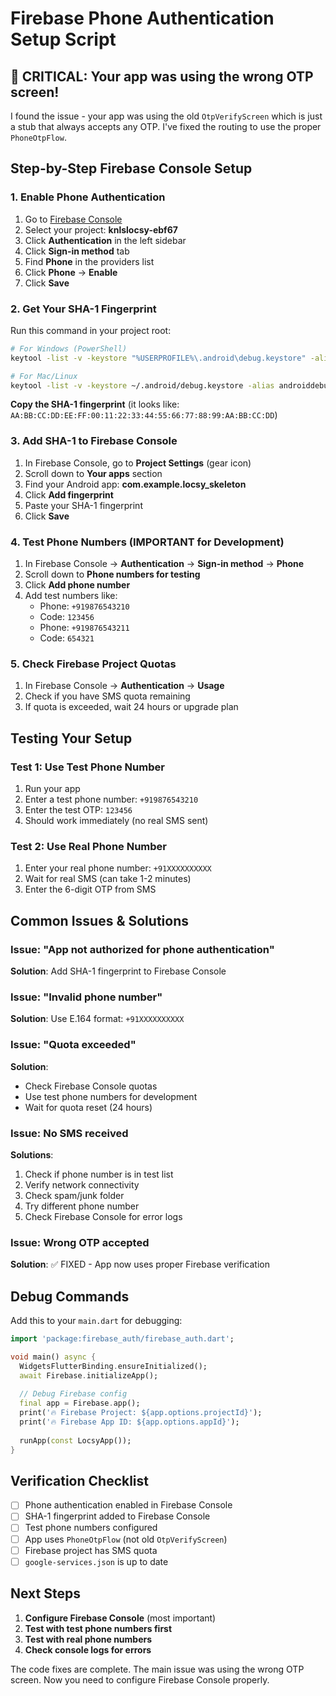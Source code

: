 # Firebase Phone Authentication Setup Script

## 🚨 CRITICAL: Your app was using the wrong OTP screen!

I found the issue - your app was using the old `OtpVerifyScreen` which is just a stub that always accepts any OTP. I've fixed the routing to use the proper `PhoneOtpFlow`.

## Step-by-Step Firebase Console Setup

### 1. Enable Phone Authentication
1. Go to [Firebase Console](https://console.firebase.google.com/)
2. Select your project: **knlslocsy-ebf67**
3. Click **Authentication** in the left sidebar
4. Click **Sign-in method** tab
5. Find **Phone** in the providers list
6. Click **Phone** → **Enable**
7. Click **Save**

### 2. Get Your SHA-1 Fingerprint
Run this command in your project root:

```bash
# For Windows (PowerShell)
keytool -list -v -keystore "%USERPROFILE%\.android\debug.keystore" -alias androiddebugkey -storepass android -keypass android

# For Mac/Linux
keytool -list -v -keystore ~/.android/debug.keystore -alias androiddebugkey -storepass android -keypass android
```

**Copy the SHA-1 fingerprint** (it looks like: `AA:BB:CC:DD:EE:FF:00:11:22:33:44:55:66:77:88:99:AA:BB:CC:DD`)

### 3. Add SHA-1 to Firebase Console
1. In Firebase Console, go to **Project Settings** (gear icon)
2. Scroll down to **Your apps** section
3. Find your Android app: **com.example.locsy_skeleton**
4. Click **Add fingerprint**
5. Paste your SHA-1 fingerprint
6. Click **Save**

### 4. Test Phone Numbers (IMPORTANT for Development)
1. In Firebase Console → **Authentication** → **Sign-in method** → **Phone**
2. Scroll down to **Phone numbers for testing**
3. Click **Add phone number**
4. Add test numbers like:
   - Phone: `+919876543210`
   - Code: `123456`
   - Phone: `+919876543211` 
   - Code: `654321`

### 5. Check Firebase Project Quotas
1. In Firebase Console → **Authentication** → **Usage**
2. Check if you have SMS quota remaining
3. If quota is exceeded, wait 24 hours or upgrade plan

## Testing Your Setup

### Test 1: Use Test Phone Number
1. Run your app
2. Enter a test phone number: `+919876543210`
3. Enter the test OTP: `123456`
4. Should work immediately (no real SMS sent)

### Test 2: Use Real Phone Number
1. Enter your real phone number: `+91XXXXXXXXXX`
2. Wait for real SMS (can take 1-2 minutes)
3. Enter the 6-digit OTP from SMS

## Common Issues & Solutions

### Issue: "App not authorized for phone authentication"
**Solution**: Add SHA-1 fingerprint to Firebase Console

### Issue: "Invalid phone number"
**Solution**: Use E.164 format: `+91XXXXXXXXXX`

### Issue: "Quota exceeded"
**Solution**: 
- Check Firebase Console quotas
- Use test phone numbers for development
- Wait for quota reset (24 hours)

### Issue: No SMS received
**Solutions**:
1. Check if phone number is in test list
2. Verify network connectivity
3. Check spam/junk folder
4. Try different phone number
5. Check Firebase Console for error logs

### Issue: Wrong OTP accepted
**Solution**: ✅ FIXED - App now uses proper Firebase verification

## Debug Commands

Add this to your `main.dart` for debugging:

```dart
import 'package:firebase_auth/firebase_auth.dart';

void main() async {
  WidgetsFlutterBinding.ensureInitialized();
  await Firebase.initializeApp();
  
  // Debug Firebase config
  final app = Firebase.app();
  print('🔥 Firebase Project: ${app.options.projectId}');
  print('🔥 Firebase App ID: ${app.options.appId}');
  
  runApp(const LocsyApp());
}
```

## Verification Checklist

- [ ] Phone authentication enabled in Firebase Console
- [ ] SHA-1 fingerprint added to Firebase Console
- [ ] Test phone numbers configured
- [ ] App uses `PhoneOtpFlow` (not old `OtpVerifyScreen`)
- [ ] Firebase project has SMS quota
- [ ] `google-services.json` is up to date

## Next Steps

1. **Configure Firebase Console** (most important)
2. **Test with test phone numbers first**
3. **Test with real phone numbers**
4. **Check console logs for errors**

The code fixes are complete. The main issue was using the wrong OTP screen. Now you need to configure Firebase Console properly.
